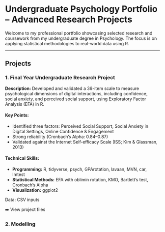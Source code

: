 # Undergraduate Psychology Portfolio – Advanced Research Projects

Welcome to my professional portfolio showcasing selected research and coursework from my undergraduate degree in Psychology. The focus is on applying statistical methodologies to real-world data using R.

----

## Projects 

### 1. Final Year Undergraduate Research Project 

**Description:** Developed and validated a 36-item scale to measure psychological dimensions of digital interactions, including confidence, social anxiety, and perceived social support, using Exploratory Factor Analysis (EFA) in R.

#### Key Points:
- Identified three factors: Perceived Social Support, Social Anxiety in Digital Settings, Online Confidence & Engagement
- Strong reliability (Cronbach’s Alpha: 0.84–0.87)
- Validated against the Internet Self-efficacy Scale (ISS; Kim & Glassman, 2013)

#### Technical Skills:
- **Programming:** R, tidyverse, psych, GPArotation, lavaan, MVN, car, lmtest
- **Statistical Methods:** EFA with oblimin rotation, KMO, Bartlett’s test, Cronbach’s Alpha
- **Visualization:** ggplot2

Data: CSV inputs

➡️ View project files


### 2. Modelling 
